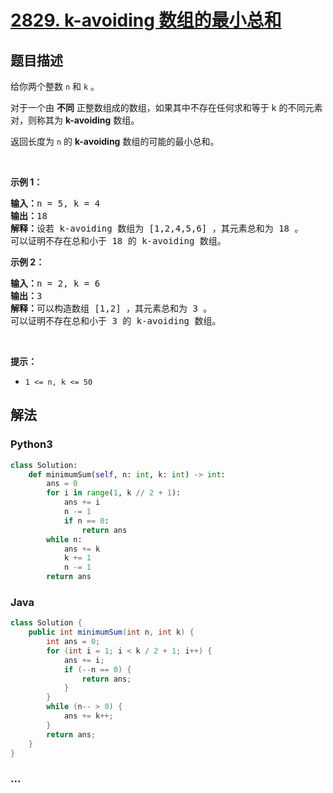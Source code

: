 # [2829. k-avoiding 数组的最小总和](https://leetcode-cn.com/problems/determine-the-minimum-sum-of-a-k-avoiding-array)



## 题目描述

<!-- 这里写题目描述 -->

<p>给你两个整数 <code>n</code> 和 <code>k</code> 。</p>

<p>对于一个由 <strong>不同</strong> 正整数组成的数组，如果其中不存在任何求和等于 k 的不同元素对，则称其为 <strong>k-avoiding</strong> 数组。</p>

<p>返回长度为 <code>n</code> 的 <strong>k-avoiding</strong> 数组的可能的最小总和。</p>

<p>&nbsp;</p>

<p><strong class="example">示例 1：</strong></p>

<pre>
<strong>输入：</strong>n = 5, k = 4
<strong>输出：</strong>18
<strong>解释：</strong>设若 k-avoiding 数组为 [1,2,4,5,6] ，其元素总和为 18 。
可以证明不存在总和小于 18 的 k-avoiding 数组。
</pre>

<p><strong class="example">示例 2：</strong></p>

<pre>
<strong>输入：</strong>n = 2, k = 6
<strong>输出：</strong>3
<strong>解释：</strong>可以构造数组 [1,2] ，其元素总和为 3 。
可以证明不存在总和小于 3 的 k-avoiding 数组。 
</pre>

<p>&nbsp;</p>

<p><strong>提示：</strong></p>

<ul>
	<li><code>1 &lt;= n, k &lt;= 50</code></li>
</ul>


## 解法

<!-- 这里可写通用的实现逻辑 -->

<!-- tabs:start -->

### **Python3**

<!-- 这里可写当前语言的特殊实现逻辑 -->

```python
class Solution:
    def minimumSum(self, n: int, k: int) -> int:
        ans = 0
        for i in range(1, k // 2 + 1):
            ans += i
            n -= 1
            if n == 0:
                return ans
        while n:
            ans += k
            k += 1
            n -= 1
        return ans
```

### **Java**

<!-- 这里可写当前语言的特殊实现逻辑 -->

```java
class Solution {
    public int minimumSum(int n, int k) {
        int ans = 0;
        for (int i = 1; i < k / 2 + 1; i++) {
            ans += i;
            if (--n == 0) {
                return ans;
            }
        }
        while (n-- > 0) {
            ans += k++;
        }
        return ans;
    }
}
```

### **...**

```

```

<!-- tabs:end -->
